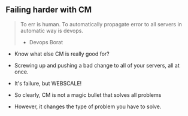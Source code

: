 Failing harder with CM
----------------------

> To err is human. To automatically propagate error to all
> servers in automatic way is devops.
> - Devops Borat

<aside class="notes">

  * Know what else CM is really good for?
  * Screwing up and pushing a bad change to all of your servers, all at once.
  * It's failure, but WEBSCALE!

  * So clearly, CM is not a magic bullet that solves all problems
  * However, it changes the type of problem you have to solve.

</aside>

